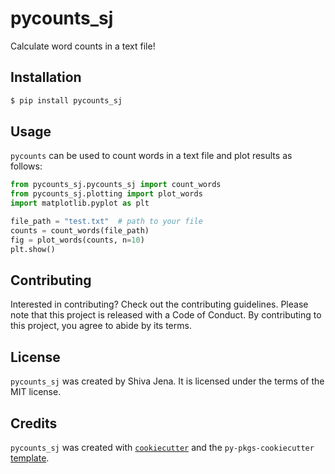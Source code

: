 # pycounts_sj

Calculate word counts in a text file!

## Installation

```bash
$ pip install pycounts_sj
```

## Usage

`pycounts` can be used to count words in a text file and plot results
as follows:

```python
from pycounts_sj.pycounts_sj import count_words
from pycounts_sj.plotting import plot_words
import matplotlib.pyplot as plt

file_path = "test.txt"  # path to your file
counts = count_words(file_path)
fig = plot_words(counts, n=10)
plt.show()
```

## Contributing

Interested in contributing? Check out the contributing guidelines. Please note that this project is released with a Code of Conduct. By contributing to this project, you agree to abide by its terms.

## License

`pycounts_sj` was created by Shiva Jena. It is licensed under the terms of the MIT license.

## Credits

`pycounts_sj` was created with [`cookiecutter`](https://cookiecutter.readthedocs.io/en/latest/) and the `py-pkgs-cookiecutter` [template](https://github.com/py-pkgs/py-pkgs-cookiecutter).
